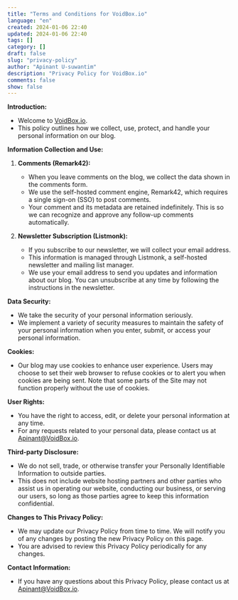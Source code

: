 ```yaml
---
title: "Terms and Conditions for VoidBox.io"
language: "en"
created: 2024-01-06 22:40
updated: 2024-01-06 22:40
tags: []
category: []
draft: false
slug: "privacy-policy"
author: "Apinant U-suwantim"
description: "Privacy Policy for VoidBox.io"
comments: false
show: false
---
```




**Introduction:**

- Welcome to [VoidBox.io](/).
- This policy outlines how we collect, use, protect, and handle your personal information on our blog.

**Information Collection and Use:**

1. **Comments (Remark42):**

    - When you leave comments on the blog, we collect the data shown in the comments form.
    - We use the self-hosted comment engine, Remark42, which requires a single sign-on (SSO) to post comments.
    - Your comment and its metadata are retained indefinitely. This is so we can recognize and approve any follow-up comments automatically.
2. **Newsletter Subscription (Listmonk):**

    - If you subscribe to our newsletter, we will collect your email address.
    - This information is managed through Listmonk, a self-hosted newsletter and mailing list manager.
    - We use your email address to send you updates and information about our blog. You can unsubscribe at any time by following the instructions in the newsletter.

**Data Security:**

- We take the security of your personal information seriously.
- We implement a variety of security measures to maintain the safety of your personal information when you enter, submit, or access your personal information.

**Cookies:**

- Our blog may use cookies to enhance user experience. Users may choose to set their web browser to refuse cookies or to alert you when cookies are being sent. Note that some parts of the Site may not function properly without the use of cookies.

**User Rights:**

- You have the right to access, edit, or delete your personal information at any time.
- For any requests related to your personal data, please contact us at <Apinant@VoidBox.io>.

**Third-party Disclosure:**

- We do not sell, trade, or otherwise transfer your Personally Identifiable Information to outside parties.
- This does not include website hosting partners and other parties who assist us in operating our website, conducting our business, or serving our users, so long as those parties agree to keep this information confidential.

**Changes to This Privacy Policy:**

- We may update our Privacy Policy from time to time. We will notify you of any changes by posting the new Privacy Policy on this page.
- You are advised to review this Privacy Policy periodically for any changes.

**Contact Information:**

- If you have any questions about this Privacy Policy, please contact us at <Apinant@VoidBox.io>.
